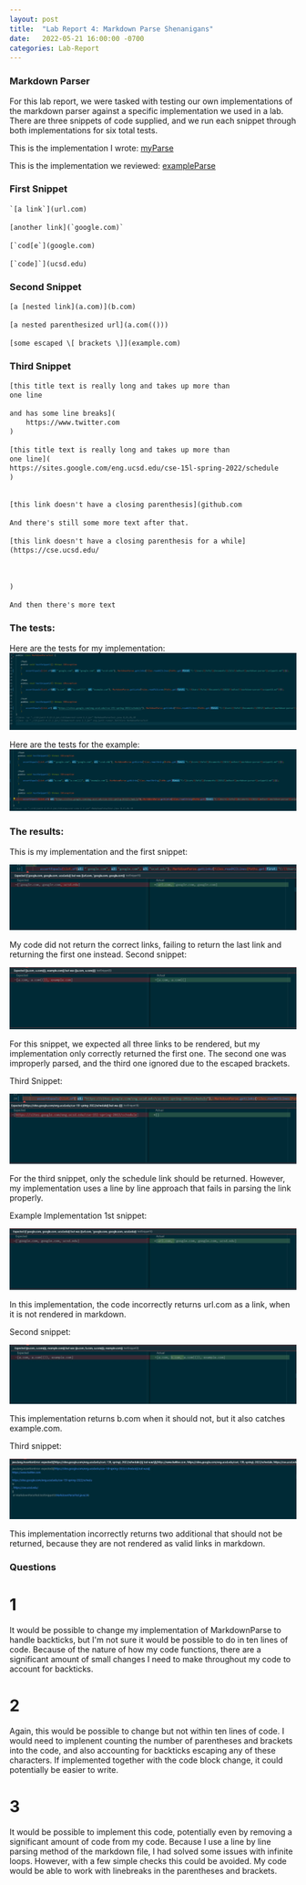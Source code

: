 ```yaml
---
layout: post
title:  "Lab Report 4: Markdown Parse Shenanigans"
date:   2022-05-21 16:00:00 -0700
categories: Lab-Report 
---
```


### Markdown Parser

For this lab report, we were tasked with testing our own implementations of the markdown parser against a specific implementation we used in a lab. There are three snippets of code supplied, and we run each snippet through both implementations for six total tests.

This is the implementation I wrote: [myParse](https://github.com/nqrwhal/markdown-parser)

This is the implementation we reviewed: [exampleParse](https://github.com/canitry/markdown-parser)


### First Snippet
``` 
`[a link`](url.com)

[another link](`google.com)`

[`cod[e`](google.com)

[`code]`](ucsd.edu) 
```

### Second Snippet

```
[a [nested link](a.com)](b.com)

[a nested parenthesized url](a.com(()))

[some escaped \[ brackets \]](example.com)
```

### Third Snippet
```
[this title text is really long and takes up more than 
one line

and has some line breaks](
    https://www.twitter.com
)

[this title text is really long and takes up more than 
one line](
https://sites.google.com/eng.ucsd.edu/cse-15l-spring-2022/schedule
)


[this link doesn't have a closing parenthesis](github.com

And there's still some more text after that.

[this link doesn't have a closing parenthesis for a while](https://cse.ucsd.edu/



)

And then there's more text
```

### The tests:
Here are the tests for my implementation:
![mtest](https://github.com/nqrwhal/nqrwhal.github.io/blob/master/imgs/mtest.jpg?raw=true)


Here are the tests for the example:
![extest](https://github.com/nqrwhal/nqrwhal.github.io/blob/master/imgs/extest.jpg?raw=true)


### The results:
This is my implementation and the first snippet:

![mine1](https://github.com/nqrwhal/nqrwhal.github.io/blob/master/imgs/mine1.jpg?raw=true)

My code did not return the correct links, failing to return the last link and returning the first one instead.
Second snippet:

![mine2](https://github.com/nqrwhal/nqrwhal.github.io/blob/master/imgs/mine2.jpg?raw=true)

For this snippet, we expected all three links to be rendered, but my implementation only correctly returned the first one. The second one was improperly parsed, and the third one ignored due to the escaped brackets.

Third Snippet:

![mine3](https://github.com/nqrwhal/nqrwhal.github.io/blob/master/imgs/mine3.jpg?raw=true)

For the third snippet, only the schedule link should be returned. However, my implementation uses a line by line approach that fails in parsing the link properly.

Example Implementation 1st snippet: 

![ex1](https://github.com/nqrwhal/nqrwhal.github.io/blob/master/imgs/ex1.jpg?raw=true)

In this implementation, the code incorrectly returns url.com as a link, when it is not rendered in markdown.


Second snippet:

![ex2](https://github.com/nqrwhal/nqrwhal.github.io/blob/master/imgs/ex2.jpg?raw=true)

This implementation returns b.com when it should not, but it also catches example.com. 


Third snippet:

![ex3](https://github.com/nqrwhal/nqrwhal.github.io/blob/master/imgs/ex3.jpg?raw=true)

This implementation incorrectly returns two additional that should not be returned, because they are not rendered as valid links in markdown.

### Questions

# 1

It would be possible to change my implementation of MarkdownParse to handle backticks, but I'm not sure it would be possible to do in ten lines of code. Because of the nature of how my code functions, there are a significant amount of small changes I need to make throughout my code to account for backticks.

# 2

Again, this would be possible to change but not within ten lines of code. I would need to implenent counting the number of parentheses and brackets into the code, and also accounting for backticks escaping any of these characters. If implemented together with the code block change, it could potentially be easier to write.

# 3

It would be possible to implement this code, potentially even by removing a significant amount of code from my code. Because I use a line by line parsing method of the markdown file, I had solved some issues with infinite loops. However, with a few simple checks this could be avoided. My code would be able to work with linebreaks in the parentheses and brackets.